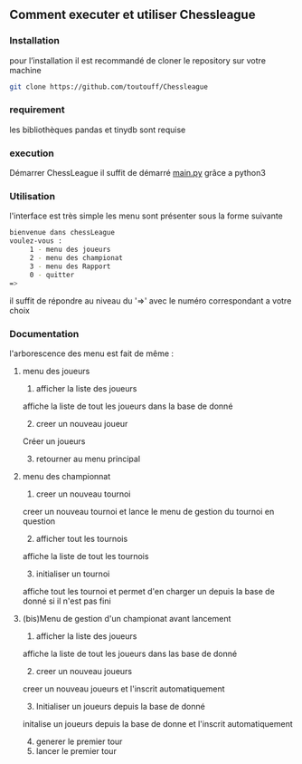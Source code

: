 ## Comment executer et utiliser Chessleague

### Installation

pour l’installation il est recommandé de cloner le repository sur votre machine

```bash
git clone https://github.com/toutouff/Chessleague
```

### requirement

les bibliothèques pandas et tinydb sont requise

### execution

Démarrer ChessLeague il suffit de démarré [main.py](http://main.py) grâce a python3

### Utilisation

l'interface est très  simple les menu sont présenter  sous la forme suivante 

```bash
bienvenue dans chessLeague
voulez-vous :
	 1 - menu des joueurs
	 2 - menu des championat
	 3 - menu des Rapport
	 0 - quitter
=>
```

il suffit de répondre au niveau du '=>' avec le numéro correspondant a votre choix

### Documentation

l'arborescence des menu est fait de même :

1. menu des joueurs
    1. afficher la liste des joueurs

    affiche la liste de tout les joueurs dans la base de donné

    2. creer un nouveau joueur

    Créer un joueurs

    3. retourner au menu principal 
2. menu des championnat
	1. creer un nouveau tournoi

	creer un nouveau tournoi et lance le menu de gestion du tournoi en question 

	2. afficher tout les tournois

	affiche la liste de tout les tournois

	3. initialiser un tournoi

	affiche tout les tournoi et permet d'en charger un depuis la base de donné si il n'est pas fini
	

2. (bis)Menu de gestion d'un championat avant lancement 

	1. afficher la liste des joueurs

	affiche la liste de tout les joueurs dans las base de donné

	2. creer un nouveau joueurs

	creer un nouveau joueurs et l'inscrit automatiquement

	3. Initialiser un joueurs depuis la base de donné

	initalise un joueurs depuis la base de donne et l'inscrit automatiquement

	4. generer le premier tour
	5. lancer le premier tour
